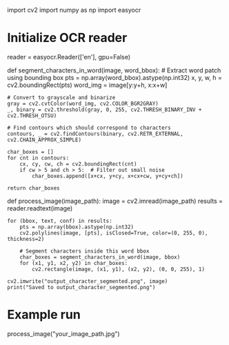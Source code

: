 import cv2
import numpy as np
import easyocr

# Initialize OCR reader
reader = easyocr.Reader(['en'], gpu=False)

def segment_characters_in_word(image, word_bbox):
    # Extract word patch using bounding box
    pts = np.array(word_bbox).astype(np.int32)
    x, y, w, h = cv2.boundingRect(pts)
    word_img = image[y:y+h, x:x+w]

    # Convert to grayscale and binarize
    gray = cv2.cvtColor(word_img, cv2.COLOR_BGR2GRAY)
    _, binary = cv2.threshold(gray, 0, 255, cv2.THRESH_BINARY_INV + cv2.THRESH_OTSU)

    # Find contours which should correspond to characters
    contours, _ = cv2.findContours(binary, cv2.RETR_EXTERNAL, cv2.CHAIN_APPROX_SIMPLE)

    char_boxes = []
    for cnt in contours:
        cx, cy, cw, ch = cv2.boundingRect(cnt)
        if cw > 5 and ch > 5:  # Filter out small noise
            char_boxes.append([x+cx, y+cy, x+cx+cw, y+cy+ch])

    return char_boxes

def process_image(image_path):
    image = cv2.imread(image_path)
    results = reader.readtext(image)

    for (bbox, text, conf) in results:
        pts = np.array(bbox).astype(np.int32)
        cv2.polylines(image, [pts], isClosed=True, color=(0, 255, 0), thickness=2)

        # Segment characters inside this word bbox
        char_boxes = segment_characters_in_word(image, bbox)
        for (x1, y1, x2, y2) in char_boxes:
            cv2.rectangle(image, (x1, y1), (x2, y2), (0, 0, 255), 1)

    cv2.imwrite("output_character_segmented.png", image)
    print("Saved to output_character_segmented.png")

# Example run
process_image("your_image_path.jpg")